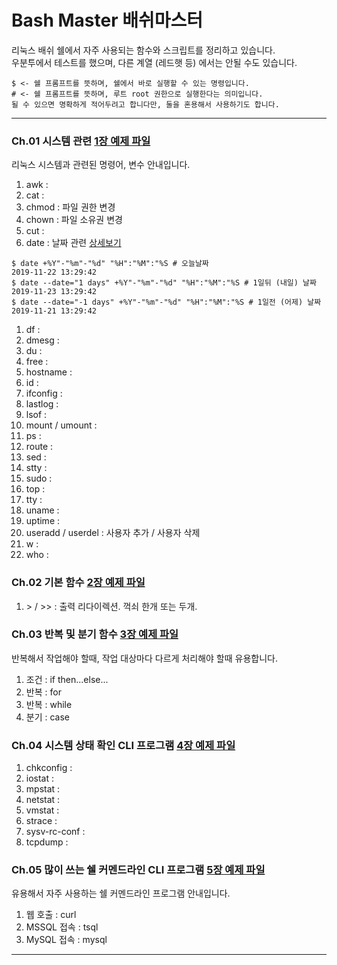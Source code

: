 
# Bash Master 배쉬마스터
리눅스 배쉬 쉘에서 자주 사용되는 함수와 스크립트를 정리하고 있습니다.  
우분투에서 테스트를 했으며, 다른 계열 (레드햇 등) 에서는 안될 수도 있습니다.
```
$ <- 쉘 프롬프트를 뜻하며, 쉘에서 바로 실행할 수 있는 명령입니다.
# <- 쉘 프롬프트를 뜻하며, 루트 root 권한으로 실행한다는 의미입니다.
될 수 있으면 명확하게 적어두려고 합니다만, 둘을 혼용해서 사용하기도 합니다.
```

----

### Ch.01 시스템 관련 [1장 예제 파일](https://github.com/bash-master/bash-master.github.io/tree/master/ch.01)
리눅스 시스템과 관련된 명령어, 변수 안내입니다.

1. awk : 
1. cat : 
1. chmod : 파일 권한 변경
1. chown : 파일 소유권 변경
1. cut : 
1. date : 날짜 관련 [상세보기](https://github.com/bash-master/bash-master.github.io/blob/master/ch.01/ch.01.data.sh)
```
$ date +%Y"-"%m"-"%d" "%H":"%M":"%S # 오늘날짜 
2019-11-22 13:29:42
$ date --date="1 days" +%Y"-"%m"-"%d" "%H":"%M":"%S # 1일뒤 (내일) 날짜
2019-11-23 13:29:42
$ date --date="-1 days" +%Y"-"%m"-"%d" "%H":"%M":"%S # 1일전 (어제) 날짜
2019-11-21 13:29:42
```
1. df : 
1. dmesg : 
1. du : 
1. free : 
1. hostname : 
1. id : 
1. ifconfig : 
1. lastlog : 
1. lsof : 
1. mount / umount : 
1. ps : 
1. route : 
1. sed : 
1. stty : 
1. sudo : 
1. top : 
1. tty : 
1. uname : 
1. uptime : 
1. useradd / userdel : 사용자 추가 / 사용자 삭제
1. w : 
1. who : 




### Ch.02 기본 함수 [2장 예제 파일](https://github.com/bash-master/bash-master.github.io/tree/master/ch.02)

1. &gt; / &gt;&gt; : 출력 리다이렉션. 꺽쇠 한개 또는 두개.

### Ch.03 반복 및 분기 함수 [3장 예제 파일](https://github.com/bash-master/bash-master.github.io/tree/master/ch.03)
반복해서 작업해야 할때, 작업 대상마다 다르게 처리해야 할때 유용합니다.

1. 조건 : if then...else...
1. 반복 : for
1. 반복 : while
1. 분기 : case

### Ch.04 시스템 상태 확인 CLI 프로그램 [4장 예제 파일](https://github.com/bash-master/bash-master.github.io/tree/master/ch.04)

1. chkconfig : 
1. iostat : 
1. mpstat :
1. netstat : 
1. vmstat : 
1. strace : 
1. sysv-rc-conf : 
1. tcpdump : 


### Ch.05 많이 쓰는 쉘 커멘드라인 CLI 프로그램 [5장 예제 파일](https://github.com/bash-master/bash-master.github.io/tree/master/ch.05)
유용해서 자주 사용하는 쉘 커멘드라인 프로그램 안내입니다.

1. 웹 호출 : curl
1. MSSQL 접속 : tsql
1. MySQL 접속 : mysql

----

